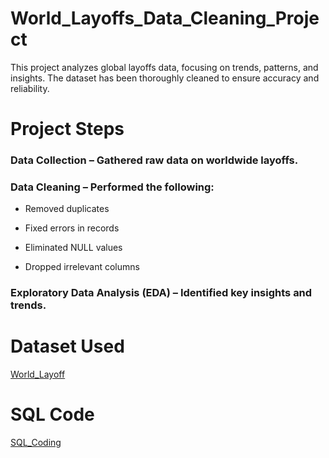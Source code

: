 # World_Layoffs_Data_Cleaning_Project
This project analyzes global layoffs data, focusing on trends, patterns, and insights. The dataset has been thoroughly cleaned to ensure accuracy and reliability.

#  Project Steps
### Data Collection – Gathered raw data on worldwide layoffs.
### Data Cleaning – Performed the following:

- Removed duplicates
  
- Fixed errors in records
  
- Eliminated NULL values
  
- Dropped irrelevant columns

### Exploratory Data Analysis (EDA) – Identified key insights and trends.

# Dataset Used

<a href="https://github.com/Sagar472820/World_Layoffs_Data_Cleaning/blob/main/layoffs.csv"> World_Layoff </a>

# SQL Code

<a href="https://github.com/Sagar472820/World_Layoffs_Data_Cleaning/blob/main/Data%20cleaning%20in%20SQL.docx"> SQL_Coding </a>
